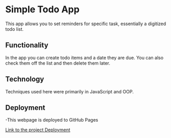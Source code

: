 # Simple Todo App

This app allows you to set reminders for specific task, essentially a digitized todo list.

## Functionality

In the app you can create todo items and a date they are due. You can also check them off the list and then delete them later.

## Technology

Techniques used here were primarily in JavaScript and OOP.

## Deployment

-This webpage is deployed to GitHub Pages

[Link to the project Deployment](https://github.com/Domenique412/se_project_todo-app.git)
